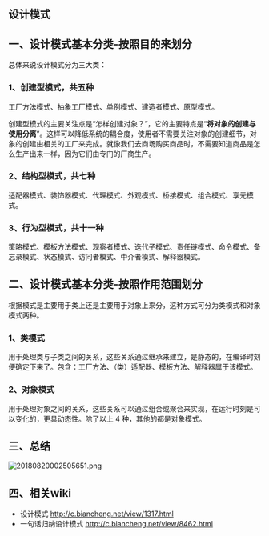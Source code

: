 ## 设计模式

## 一、设计模式基本分类-按照目的来划分
总体来说设计模式分为三大类：

### 1、创建型模式，共五种

工厂方法模式、抽象工厂模式、单例模式、建造者模式、原型模式。

创建型模式的主要关注点是“怎样创建对象？”，它的主要特点是“**将对象的创建与使用分离**”。这样可以降低系统的耦合度，使用者不需要关注对象的创建细节，对象的创建由相关的工厂来完成。就像我们去商场购买商品时，不需要知道商品是怎么生产出来一样，因为它们由专门的厂商生产。

###  2、结构型模式，共七种
适配器模式、装饰器模式、代理模式、外观模式、桥接模式、组合模式、享元模式。

### 3、行为型模式，共十一种

策略模式、模板方法模式、观察者模式、迭代子模式、责任链模式、命令模式、备忘录模式、状态模式、访问者模式、中介者模式、解释器模式。

## 二、设计模式基本分类-按照作用范围划分

根据模式是主要用于类上还是主要用于对象上来分，这种方式可分为类模式和对象模式两种。
### 1、类模式
用于处理类与子类之间的关系，这些关系通过继承来建立，是静态的，在编译时刻便确定下来了。包含：工厂方法、（类）适配器、模板方法、解释器属于该模式。

### 2、对象模式
用于处理对象之间的关系，这些关系可以通过组合或聚合来实现，在运行时刻是可以变化的，更具动态性。除了以上 4 种，其他的都是对象模式。

## 三、总结
![20180820002505651.png](https://pic.imgdb.cn/item/62b942941d64b07066b00328.png)

## 四、相关wiki
* 设计模式 http://c.biancheng.net/view/1317.html
* 一句话归纳设计模式 http://c.biancheng.net/view/8462.html